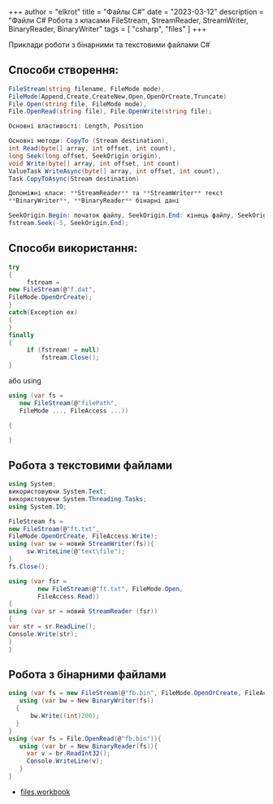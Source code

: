 +++
author = "elkrot"
title = "Файлы C#"
date = "2023-03-12"
description = "Файли C# Робота з класами FileStream, StreamReader, StreamWriter, BinaryReader, BinaryWriter"
tags = [
    "csharp",
	"files"
]
+++
 
Приклади роботи з бінарними та текстовими файлами C# <!--more-->

Способи створення:
-----------------
```csharp
FileStream(string filename, FileMode mode),
FileMode(Append,Create,CreateNew,Open,OpenOrCreate,Truncate)
File.Open(string file, FileMode mode),
File.OpenRead(string file), File.OpenWrite(string file);

Основні властивості: Length, Position

Основні методи: CopyTo (Stream destination),
int Read(byte[] array, int offset, int count),
long Seek(long offset, SeekOrigin origin),
void Write(byte[] array, int offset, int count)
ValueTask WriteAsync(byte[] array, int offset, int count),
Task CopyToAsync(Stream destination)

Допоміжні класи: **StreamReader** та **StreamWriter** текст
**BinaryWriter**, **BinaryReader** бінарні дані

SeekOrigin.Begin: початок файлу, SeekOrigin.End: кінець файлу, SeekOrigin.Current: поточна позиція у файлі
fstream.Seek(-5, SeekOrigin.End);
```
Способи використання:
----------------------
```csharp
try
{
     fstream =
new FileStream(@"f.dat",
FileMode.OpenOrCreate);
}
catch(Exception ex)
{
}
finally
{
     if (fstream! = null)
         fstream.Close();
}
```
або using
```csharp
using (var fs =
   new FileStream(@"filePath",
   FileMode ..., FileAccess ...))

{

}
````


## Робота з текстовими файлами

```csharp
using System;
використовуючи System.Text;
використовуючи System.Threading.Tasks;
using System.IO;

FileStream fs =
new FileStream(@"ft.txt",
FileMode.OpenOrCreate, FileAccess.Write);
using (var sw = новий StreamWriter(fs)){
     sw.WriteLine(@"text\file");
}
fs.Close();

using (var fsr =
        new FileStream(@"ft.txt", FileMode.Open,
        FileAccess.Read))
{
using (var sr = новий StreamReader (fsr))
{
var str = sr.ReadLine();
Console.Write(str);
}
}
```

## Робота з бінарними файлами

```csharp
using (var fs = new FileStream(@"fb.bin", FileMode.OpenOrCreate, FileAccess.Write)){
   using (var bw = New BinaryWriter(fs))
  {
      bw.Write((int)200);
  }
}
using (var fs = File.OpenRead(@"fb.bin")){
   using (var br = New BinaryReader(fs)){
     var v = br.ReadInt32();
     Console.WriteLine(v);
   }
}
```
- [files.workbook](https://drive.google.com/file/d/1kcefBU4FVkmcGuIkhRxE_G0GRcQ31eWX/view?usp=sharing)

